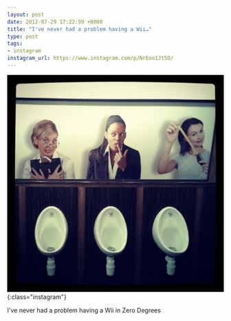 ```yaml
---
layout: post
date: 2012-07-29 17:22:59 +0000
title: "I've never had a problem having a Wii…"
type: post
tags:
- instagram
instagram_url: https://www.instagram.com/p/NrEoo1Jt5O/
---
```


![Instagram - NrEoo1Jt5O](/assets/NrEoo1Jt5O.jpg){:class="instagram"}

I've never had a problem having a Wii in Zero Degrees
